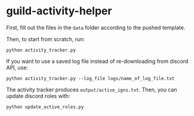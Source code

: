 # guild-activity-helper

First, fill out the files in the `data` folder according to the pushed template.

Then, to start from scratch, run:

```
python activity_tracker.py
```

If you want to use a saved log file instead of re-downloading from discord API, use:

```
python activity_tracker.py --log_file logs/name_of_log_file.txt
```

The activity tracker produces `output/active_igns.txt`. Then, you can update discord roles with:

```
python update_active_roles.py
```